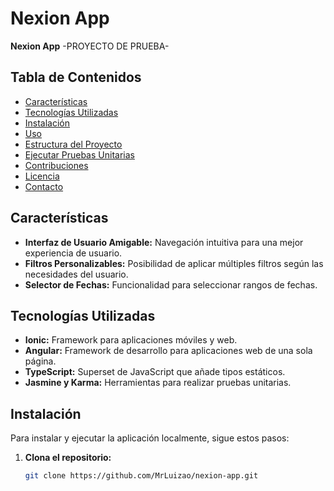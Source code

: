 # Nexion App

**Nexion App** 
-PROYECTO DE PRUEBA-

## Tabla de Contenidos

- [Características](#características)
- [Tecnologías Utilizadas](#tecnologías-utilizadas)
- [Instalación](#instalación)
- [Uso](#uso)
- [Estructura del Proyecto](#estructura-del-proyecto)
- [Ejecutar Pruebas Unitarias](#ejecutar-pruebas-unitarias)
- [Contribuciones](#contribuciones)
- [Licencia](#licencia)
- [Contacto](#contacto)

## Características

- **Interfaz de Usuario Amigable:** Navegación intuitiva para una mejor experiencia de usuario.
- **Filtros Personalizables:** Posibilidad de aplicar múltiples filtros según las necesidades del usuario.
- **Selector de Fechas:** Funcionalidad para seleccionar rangos de fechas.

## Tecnologías Utilizadas

- **Ionic:** Framework para aplicaciones móviles y web.
- **Angular:** Framework de desarrollo para aplicaciones web de una sola página.
- **TypeScript:** Superset de JavaScript que añade tipos estáticos.
- **Jasmine y Karma:** Herramientas para realizar pruebas unitarias.

## Instalación

Para instalar y ejecutar la aplicación localmente, sigue estos pasos:

1. **Clona el repositorio:**

   ```bash
   git clone https://github.com/MrLuizao/nexion-app.git
